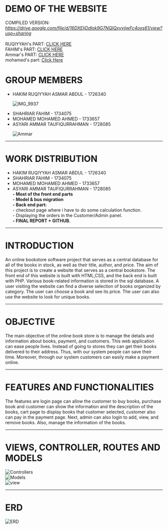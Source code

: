 <h1>DEMO OF THE WEBSITE</h1>

COMPILED VERSION: *https://drive.google.com/file/d/16DXEljDdlok9G7NQIQxyvjjwFc4oxs61/view?usp=sharing* <br><br>
RUQIYYAH's PART:
[CLICK HERE](https://drive.google.com/file/d/18yL5BIdF7TAO45sFWncHUu0P3iF1SAun/view?usp=drivesdk) <br>
FAHIM's PART: 
[CLICK HERE](https://drive.google.com/file/d/14mJ-_uSAdPjJlkTK0TU34R6qmzkOOnyd/view?usp=sharing) <br>
Ammar's PART: 
[CLICK HERE](https://drive.google.com/file/d/1UeSFnM8KlCMwuEyKgK--pEk7fOIgbZl7/view?usp=sharing) <br>
mohamed's part:
[Click Here](https://drive.google.com/file/d/1vVu3zAdYcpmDo1IYa5SM71EQSXBTg_f-/view?usp=sharing) <br>
<h1>GROUP MEMBERS</h1>
<ul>
<li>HAKIM RUQIYYAH ASMAR ABDUL - 1726340 </li>
  
  
  
  ![IMG_9937](https://user-images.githubusercontent.com/55779814/122029582-91b75d80-cdff-11eb-8ed2-c72595da0b5e.jpg)
<li>SHAHRIAR FAHIM - 1734075 </li>
<li>MOHAMED MOHAMED AHMED - 1733657 </li>
<li>ASYARI AMMAR TAUFIQURRAHMAN - 1728085 </li>
  
  ![Ammar](https://user-images.githubusercontent.com/61781654/121995096-0034f500-cdd9-11eb-894d-d2886f91b528.PNG)
</ul>

<hr>
<h1>WORK DISTRIBUTION</h1>

<ul>
<li>HAKIM RUQIYYAH ASMAR ABDUL - 1726340 </li>
<li>SHAHRIAR FAHIM - 1734075 </li>
<li>MOHAMED MOHAMED AHMED - 1733657 </li>
<li>ASYARI AMMAR TAUFIQURRAHMAN - 1728085 </li>
  <b>- Most of the front end parts</b> <br>
  <b>- Model & bus migration</b> <br>
  <b>- Back end part:</b> <br>
    - checkout page where i have to do some calculation function. <br>
    - Displaying the orders in the Customer/Admin panel. <br>
  <b>- FINAL REPORT + GITHUB.</b>
</ul>

<hr>
<h1>INTRODUCTION</h1>
<p> An online bookstore software project that serves as a central database for all of the books in stock, as well as their title, author, and price. The aim of this project is to create a website that serves as a central bookstore. The front end of this website is built with HTML,CSS, and the back end is built with PHP. Various book-related information is stored in the sql database. A user visiting the website can find a diverse selection of books organized by category. The user can choose a book and see its price. The user can also use the website to look for unique books.<br></p>
<hr>
<h1>OBJECTIVE</h1>
<p>The main objective of the online book store is to manage the details and information about books, payment, and customers. This web application can ease people lives. Instead of going to stores they can get their books delivered to their address. Thus, with our system people can save their time. Moreover, through our system customers can easily make a payment online.</p>
<hr>
<h1>FEATURES AND FUNCTIONALITIES</h1>
<p>The features are login page can allow the customer to buy books, purchase book and customer can show the information and the description of the books, cart page to display books that customer selected, customer also can pay in the payment page. Next, admin can also login to add, view, and remove books. Also, manage the information of the books.</p>
<hr>
<h1>VIEWS, CONTROLLER, ROUTES AND MODELS</h1>

![Controllers](https://user-images.githubusercontent.com/61781654/121979825-83e0e880-cdbd-11eb-924d-4b4ca758fa2a.PNG) <br>
![Models](https://user-images.githubusercontent.com/61781654/121979842-893e3300-cdbd-11eb-80e3-1030884c74a6.PNG) <br>
![view](https://user-images.githubusercontent.com/61781654/121979848-8ba08d00-cdbd-11eb-9f5a-461e27e8a13d.PNG) 
<hr>

<h1>ERD</h1>

![ERD](https://user-images.githubusercontent.com/61781654/121981625-97da1980-cdc0-11eb-8356-f9b4c52d057f.jpeg)
